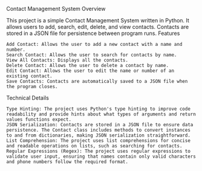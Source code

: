 Contact Management System
Overview

This project is a simple Contact Management System written in Python. It allows users to add, search, edit, delete, and view contacts. Contacts are stored in a JSON file for persistence between program runs.
Features

    Add Contact: Allows the user to add a new contact with a name and number.
    Search Contact: Allows the user to search for contacts by name.
    View All Contacts: Displays all the contacts.
    Delete Contact: Allows the user to delete a contact by name.
    Edit Contact: Allows the user to edit the name or number of an existing contact.
    Save Contacts: Contacts are automatically saved to a JSON file when the program closes.

Technical Details

    Type Hinting: The project uses Python's type hinting to improve code readability and provide hints about what types of arguments and return values functions expect.
    JSON Serialization: Contacts are stored in a JSON file to ensure data persistence. The Contact class includes methods to convert instances to and from dictionaries, making JSON serialization straightforward.
    List Comprehension: The project uses list comprehensions for concise and readable operations on lists, such as searching for contacts.
    Regular Expressions (Regex): The project uses regular expressions to validate user input, ensuring that names contain only valid characters and phone numbers follow the required format.
